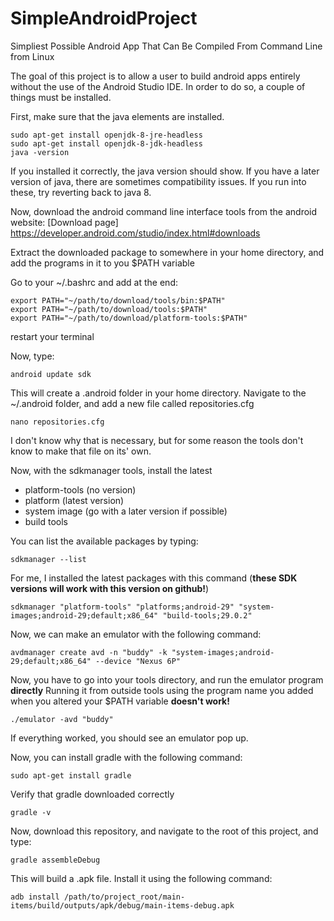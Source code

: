 # SimpleAndroidProject
Simpliest Possible Android App That Can Be Compiled From Command Line from Linux

The goal of this project is to allow a user to build android apps entirely without the use of the Android Studio IDE. In order to do so, a couple of things must be installed. 

First, make sure that the java elements are installed.

    sudo apt-get install openjdk-8-jre-headless
    sudo apt-get install openjdk-8-jdk-headless
    java -version
  
If you installed it correctly, the java version should show. If you have a later version of java, there are sometimes compatibility issues. If you run into these, try reverting back to java 8.

Now, download the android command line interface tools from the android website:
[Download page] https://developer.android.com/studio/index.html#downloads

Extract the downloaded package to somewhere in your home directory, and add the programs in it to you $PATH variable

Go to your ~/.bashrc and add at the end:

    export PATH="~/path/to/download/tools/bin:$PATH"
    export PATH="~/path/to/download/tools:$PATH"
    export PATH="~/path/to/download/platform-tools:$PATH"

restart your terminal

Now, type:

    android update sdk
  
This will create a .android folder in your home directory. Navigate to the ~/.android folder, and add a new file called repositories.cfg

    nano repositories.cfg
  
I don't know why that is necessary, but for some reason the tools don't know to make that file on its' own.

Now, with the sdkmanager tools, install the latest
* platform-tools (no version)
* platform (latest version)
* system image (go with a later version if possible)
* build tools

You can list the available packages by typing:

    sdkmanager --list

For me, I installed the latest packages with this command (**these SDK versions will work with this version on github!**)

    sdkmanager "platform-tools" "platforms;android-29" "system-images;android-29;default;x86_64" "build-tools;29.0.2"
  
Now, we can make an emulator with the following command:

    avdmanager create avd -n "buddy" -k "system-images;android-29;default;x86_64" --device "Nexus 6P"

Now, you have to go into your tools directory, and run the emulator program **directly** Running it from outside tools using the program name you added when you altered your $PATH variable **doesn't work!**

    ./emulator -avd "buddy"
  
If everything worked, you should see an emulator pop up. 

Now, you can install gradle with the following command:

    sudo apt-get install gradle
  
Verify that gradle downloaded correctly

    gradle -v
  
Now, download this repository, and navigate to the root of this project, and type:

    gradle assembleDebug
 
 This will build a .apk file. Install it using the following command:
 
    adb install /path/to/project_root/main-items/build/outputs/apk/debug/main-items-debug.apk
 
  
